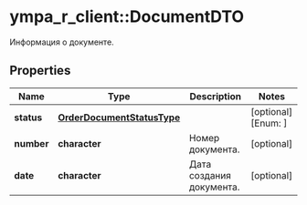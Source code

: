 # ympa_r_client::DocumentDTO

Информация о документе.

## Properties
Name | Type | Description | Notes
------------ | ------------- | ------------- | -------------
**status** | [**OrderDocumentStatusType**](OrderDocumentStatusType.md) |  | [optional] [Enum: ] 
**number** | **character** | Номер документа. | [optional] 
**date** | **character** | Дата создания документа. | [optional] 


